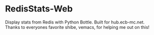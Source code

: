 RedisStats-Web
==============

Display stats from Redis with Python Bottle. Built for hub.ecb-mc.net. Thanks to everyones favorite shibe, vemacs, for helping me out on this!
